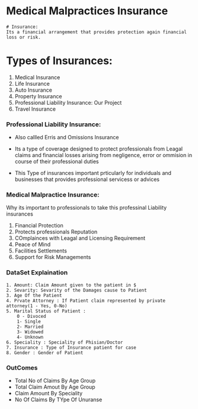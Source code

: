
#  Medical Malpractices Insurance
    # Insurance: 
    Its a financial arrangement that provides protection again financial loss or risk.
  
# Types of Insurances:
   1. Medical Insurance
   2. Life Insurance
   3. Auto Insurance
   4. Property Insurance
   5. Professional Liability Insurance: Our Project
   6. Travel Insurance
   

### Professional Liability Insurance:
- Also callled Erris and Omissions Insurance
- Its a type of coverage designed to protect professionals from       Leagal claims and financial losses arising from negligence, error or ommision in course of their professional duties

- This Type of insurances important prticularly for individuals and businesses that provides professional servicess or advices

### Medical Malpractice Insurance:

Why its important to professionals to take this professinal Liability insurances
1. Financial Protection
2. Protects professionals Reputation
3. COmplainces with Leagal and Licensing Requirement
4. Peace of Mind
5. Facilities Settlements
6. Support for Risk Managements

### DataSet Explaination
    1. Amount: Claim Amount given to the patient in $
    2. Sevarity: Sevarity of the Damages cause to Patient 
    3. Age Of the Patient
    4. Prvate Attorney : If Patient claim represented by private attorney(1 - Yes, 0-No)
    5. Marital Status of Patient :
        0 - Divoced
	    1- Single
	    2- Married
	    3- Widowed
	    4- Unknown
    6. Speciality : Speciality of Phisian/Doctor
    7. Insurance : Type of Insurance patient for case 
    8. Gender : Gender of Patient

### OutComes
- Total No of Claims By Age Group
- Total Claim Amout By Age Group
- Claim Amount By Speciality
- No Of Claims By TYpe Of Unuranse
